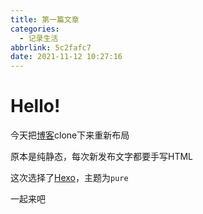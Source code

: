 ```yaml
---
title: 第一篇文章
categories:
  - 记录生活
abbrlink: 5c2fafc7
date: 2021-11-12 10:27:16
---
```


# Hello!

今天把[博客](https://github.com/lition802/lition802.github.io)clone下来重新布局

原本是纯静态，每次新发布文字都要手写HTML

这次选择了[Hexo](http://hexo.io/)，主题为`pure`

一起来吧
